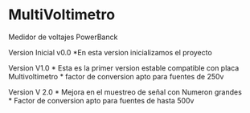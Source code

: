 # MultiVoltimetro
Medidor de voltajes PowerBanck


Version Inicial v0.0
    *En esta version inicializamos el proyecto

Version V1.0
    * Esta es la primer version estable compatible con placa Multivoltimetro
    * factor de conversion apto para fuentes de 250v

Version V 2.0
    * Mejora en el muestreo de señal con Numeron grandes    
    * Factor de conversion apto para fuentes de hasta 500v

